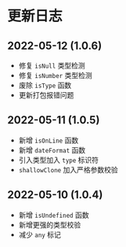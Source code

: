 # 更新日志

## 2022-05-12 (1.0.6)

- 修复 `isNull` 类型检测
- 修复 `isNumber` 类型检测
- 废除 `isType` 函数
- 更新打包报错问题

## 2022-05-11 (1.0.5)

- 新增 `isOnLine` 函数
- 新增 `dateFormat` 函数
- 引入类型加入 `type` 标识符
- `shallowClone` 加入严格参数校验

## 2022-05-10 (1.0.4)

- 新增 `isUndefined` 函数
- 新增更强的类型校验
- 减少 `any` 标记
